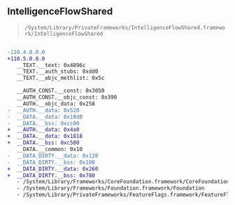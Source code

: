 ## IntelligenceFlowShared

> `/System/Library/PrivateFrameworks/IntelligenceFlowShared.framework/IntelligenceFlowShared`

```diff

-110.4.0.0.0
+110.5.0.0.0
   __TEXT.__text: 0x4896c
   __TEXT.__auth_stubs: 0xdd0
   __TEXT.__objc_methlist: 0x5c

   __AUTH_CONST.__const: 0x3050
   __AUTH_CONST.__objc_const: 0x390
   __AUTH.__objc_data: 0x258
-  __AUTH.__data: 0x528
-  __DATA.__data: 0x18d0
-  __DATA.__bss: 0xcc00
+  __AUTH.__data: 0x4a0
+  __DATA.__data: 0x1818
+  __DATA.__bss: 0xc580
   __DATA.__common: 0x10
-  __DATA_DIRTY.__data: 0x120
-  __DATA_DIRTY.__bss: 0x100
+  __DATA_DIRTY.__data: 0x260
+  __DATA_DIRTY.__bss: 0x780
   - /System/Library/Frameworks/CoreFoundation.framework/CoreFoundation
   - /System/Library/Frameworks/Foundation.framework/Foundation
   - /System/Library/PrivateFrameworks/FeatureFlags.framework/FeatureFlags

```
